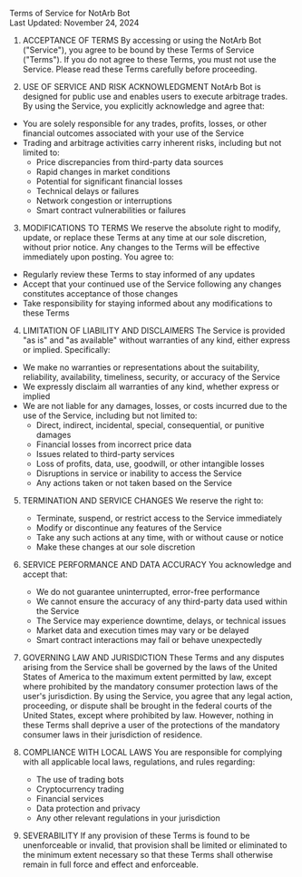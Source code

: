 Terms of Service for NotArb Bot<br>
Last Updated: November 24, 2024

1. ACCEPTANCE OF TERMS
   By accessing or using the NotArb Bot ("Service"), you agree to be bound by these Terms of Service ("Terms"). If you do not agree to these Terms, you must not use the Service. Please read these Terms carefully before proceeding.


2. USE OF SERVICE AND RISK ACKNOWLEDGMENT
   NotArb Bot is designed for public use and enables users to execute arbitrage trades. By using the Service, you explicitly acknowledge and agree that:
- You are solely responsible for any trades, profits, losses, or other financial outcomes associated with your use of the Service
- Trading and arbitrage activities carry inherent risks, including but not limited to:
    - Price discrepancies from third-party data sources
    - Rapid changes in market conditions
    - Potential for significant financial losses
    - Technical delays or failures
    - Network congestion or interruptions
    - Smart contract vulnerabilities or failures


3. MODIFICATIONS TO TERMS
   We reserve the absolute right to modify, update, or replace these Terms at any time at our sole discretion, without prior notice. Any changes to the Terms will be effective immediately upon posting. You agree to:
- Regularly review these Terms to stay informed of any updates
- Accept that your continued use of the Service following any changes constitutes acceptance of those changes
- Take responsibility for staying informed about any modifications to these Terms


4. LIMITATION OF LIABILITY AND DISCLAIMERS
   The Service is provided "as is" and "as available" without warranties of any kind, either express or implied. Specifically:
- We make no warranties or representations about the suitability, reliability, availability, timeliness, security, or accuracy of the Service
- We expressly disclaim all warranties of any kind, whether express or implied
- We are not liable for any damages, losses, or costs incurred due to the use of the Service, including but not limited to:
    - Direct, indirect, incidental, special, consequential, or punitive damages
    - Financial losses from incorrect price data
    - Issues related to third-party services
    - Loss of profits, data, use, goodwill, or other intangible losses
    - Disruptions in service or inability to access the Service
    - Any actions taken or not taken based on the Service


5. TERMINATION AND SERVICE CHANGES
   We reserve the right to:
   - Terminate, suspend, or restrict access to the Service immediately
   - Modify or discontinue any features of the Service
   - Take any such actions at any time, with or without cause or notice
   - Make these changes at our sole discretion


6. SERVICE PERFORMANCE AND DATA ACCURACY
   You acknowledge and accept that:
   - We do not guarantee uninterrupted, error-free performance
   - We cannot ensure the accuracy of any third-party data used within the Service
   - The Service may experience downtime, delays, or technical issues
   - Market data and execution times may vary or be delayed
   - Smart contract interactions may fail or behave unexpectedly


7. GOVERNING LAW AND JURISDICTION
   These Terms and any disputes arising from the Service shall be governed by the laws of the United States of America to the maximum extent permitted by law, except where prohibited by the mandatory consumer protection laws of the user's jurisdiction. By using the Service, you agree that any legal action, proceeding, or dispute shall be brought in the federal courts of the United States, except where prohibited by law. However, nothing in these Terms shall deprive a user of the protections of the mandatory consumer laws in their jurisdiction of residence.


8. COMPLIANCE WITH LOCAL LAWS
   You are responsible for complying with all applicable local laws, regulations, and rules regarding:

   - The use of trading bots
   - Cryptocurrency trading
   - Financial services
   - Data protection and privacy
   - Any other relevant regulations in your jurisdiction


9. SEVERABILITY
   If any provision of these Terms is found to be unenforceable or invalid, that provision shall be limited or eliminated to the minimum extent necessary so that these Terms shall otherwise remain in full force and effect and enforceable.

